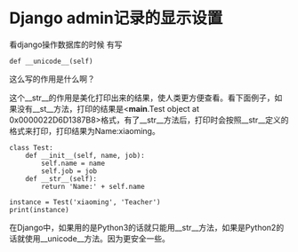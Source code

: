 # Django admin记录的显示设置

看django操作数据库的时候 有写

```
def __unicode__(self)
```

这么写的作用是什么啊？

这个__str__的作用是美化打印出来的结果，使人类更方便查看。看下面例子，如果没有__st__方法，打印的结果是<__main__.Test object at 0x0000022D6D1387B8>格式，有了__str__方法后，打印时会按照__str__定义的格式来打印，打印结果为Name:xiaoming。

```
class Test:
    def __init__(self, name, job):
        self.name = name
        self.job = job
    def __str__(self):
        return 'Name:' + self.name

instance = Test('xiaoming', 'Teacher')
print(instance)
```

在Django中，如果用的是Python3的话就只能用__str__方法，如果是Python2的话就使用__unicode__方法。因为更安全一些。